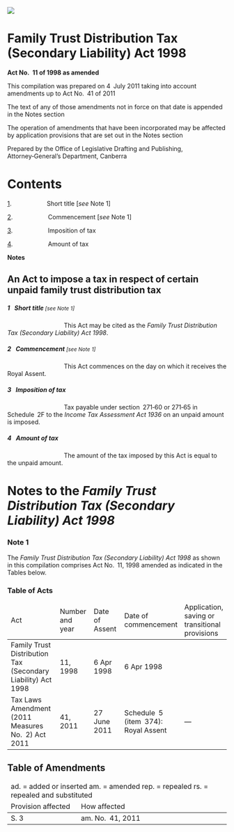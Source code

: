 ![](http://www.comlaw.gov.au/Details/C2011C00492/Html/bd0f9da5-2357-4927-be2d-3e9e95b7a6cf_files/image001.gif)

# Family Trust Distribution Tax (Secondary Liability) Act 1998

**Act No. 11 of 1998 as amended**

This compilation was prepared on 4 July 2011
 taking into account amendments up to Act No. 41 of 2011

The text of any of those amendments not in force
 on that date is appended in the Notes section

The operation of amendments that have been incorporated may be 
 affected by application provisions that are set out in the Notes section

Prepared by the Office of Legislative Drafting and Publishing,
 Attorney‑General’s Department, Canberra

# Contents

[1](#1).            Short title [_see_ Note 1]

[2](#2).            Commencement [_see_ Note 1]

[3](#3).            Imposition of tax

[4](#4).            Amount of tax

**Notes** 

## An Act to impose a tax in respect of certain unpaid family trust distribution tax

##### <a id="1"></a>1  Short title<span style="font-size:9.0pt; font-weight:normal"> [_see_ Note 1]</span>

                   This Act may be cited as the _Family Trust Distribution Tax (Secondary Liability) Act 1998_.

##### <a id="2"></a>2  Commencement<span style="font-size:9.0pt; font-weight:normal"> [_see_ Note 1]</span>

                   This Act commences on the day on which it receives the Royal Assent.

##### <a id="3"></a>3  Imposition of tax

                   Tax payable under section 271‑60 or 271‑65 in Schedule 2F to the _Income Tax Assessment Act 1936_ on an unpaid amount is imposed.

##### <a id="4"></a>4  Amount of tax

                   The amount of the tax imposed by this Act is equal to the unpaid amount.

# Notes to the _Family Trust Distribution Tax (Secondary Liability) Act 1998_

### Note 1

The _Family Trust Distribution Tax (Secondary Liability) Act 1998_ as shown in this compilation comprises Act No. 11, 1998 amended as indicated in the Tables below. 

### Table of Acts

<table>
<colgroup>
  <col width="29%">
  <col width="17%">
  <col width="17%">
  <col width="21%">
  <col width="16%">
</colgroup>

<thead>
  <tr>
    <td>
      <div>Act</div>
    </td>
    <td>
      <div>Number 
and year</div>
    </td>
    <td>
      <div>Date 
of Assent</div>
    </td>
    <td>
      <div>Date of commencement</div>
    </td>
    <td>
      <div>Application, saving or transitional provisions</div>
    </td>
  </tr>
</thead>
<tr>
  <td>
    <div>Family Trust Distribution Tax (Secondary Liability) Act 1998</div>
  </td>
  <td>
    <div>11, 1998</div>
  </td>
  <td>
    <div>6 Apr 1998</div>
  </td>
  <td>
    <div>6 Apr 1998</div>
  </td>
  <td>
    <div></div>
  </td>
</tr>
<tr>
  <td>
    <div>Tax Laws Amendment (2011 Measures No. 2) Act 2011</div>
  </td>
  <td>
    <div>41, 2011</div>
  </td>
  <td>
    <div>27 June 2011</div>
  </td>
  <td>
    <div>Schedule 5 (item 374): Royal Assent</div>
  </td>
  <td>
    <div>—</div>
  </td>
</tr></table>

## Table of Amendments

<table>
<colgroup>
  <col width="32%">
  <col width="68%">
</colgroup>

<thead>
  <tr>
    <td colspan="2">
      <div>ad. = added or inserted am. = amended rep. = repealed rs. = repealed and substituted</div>
    </td>
  </tr>
  <tr>
    <td>
      <div>Provision affected</div>
    </td>
    <td>
      <div>How affected</div>
    </td>
  </tr>
</thead>
<tr>
  <td>
    <div>S. 3</div>
  </td>
  <td>
    <div>am. No. 41, 2011</div>
  </td>
</tr></table>

 
